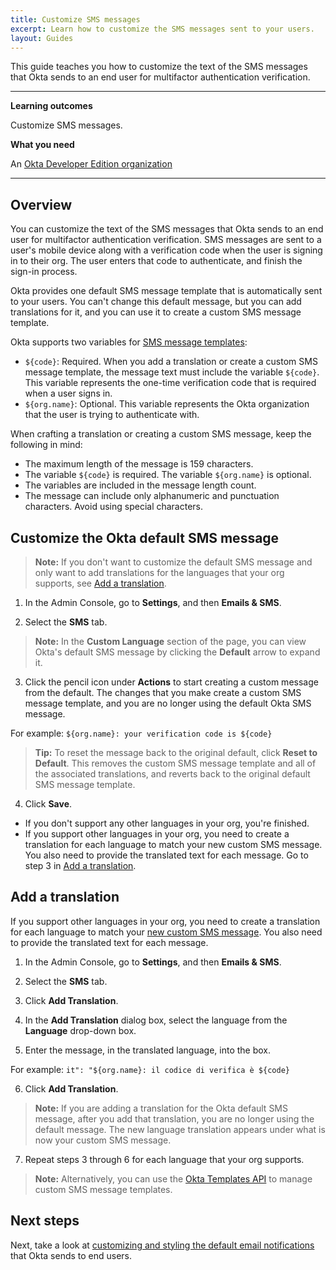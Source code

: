 ```yaml
---
title: Customize SMS messages
excerpt: Learn how to customize the SMS messages sent to your users.
layout: Guides
---
```


This guide teaches you how to customize the text of the SMS messages that Okta sends to an end user for multifactor authentication verification.

---

**Learning outcomes**

Customize SMS messages.

**What you need**

An [Okta Developer Edition organization](/signup)

---

## Overview

You can customize the text of the SMS messages that Okta sends to an end user for multifactor authentication verification. SMS messages are sent to a user's mobile device along with a verification code when the user is signing in to their org. The user enters that code to authenticate, and finish the sign-in process.

Okta provides one default SMS message template that is automatically sent to your users. You can't change this default message, but you can add translations for it, and you can use it to create a custom SMS message template.

Okta supports two variables for [SMS message templates](/docs/reference/api/templates/):

* `${code}`: Required. When you add a translation or create a custom SMS message template, the message text must include the variable `${code}`. This variable represents the one-time verification code that is required when a user signs in.
* `${org.name}`: Optional. This variable represents the Okta organization that the user is trying to authenticate with.

When crafting a translation or creating a custom SMS message, keep the following in mind:

* The maximum length of the message is 159 characters.
* The variable `${code}` is required. The variable `${org.name}` is optional.
* The variables are included in the message length count.
* The message can include only alphanumeric and punctuation characters. Avoid using special characters.

## Customize the Okta default SMS message

> **Note:**  If you don't want to customize the default SMS message and only want to add translations for the languages that your org supports, see [Add a translation](#add-a-translation).

1. In the Admin Console, go to **Settings**, and then **Emails & SMS**.

2. Select the **SMS** tab.

> **Note:** In the **Custom Language** section of the page, you can view Okta's default SMS message by clicking the **Default** arrow to expand it.

3. Click the pencil icon under **Actions** to start creating a custom message from the default. The changes that you make create a custom SMS message template, and you are no longer using the default Okta SMS message.

For example: `${org.name}: your verification code is ${code}`

> **Tip:** To reset the message back to the original default, click **Reset to Default**. This removes the custom SMS message template and all of the associated translations, and reverts back to the original default SMS message template.

4. Click **Save**.

* If you don't support any other languages in your org, you're finished.
* If you support other languages in your org, you need to create a translation for each language to match your new custom SMS message. You also need to provide the translated text for each message. Go to step 3 in [Add a translation](#add-a-translation).

## Add a translation

If you support other languages in your org, you need to create a translation for each language to match your [new custom SMS message](#overview). You also need to provide the translated text for each message.

1. In the Admin Console, go to **Settings**, and then **Emails & SMS**.

2. Select the **SMS** tab.

3. Click **Add Translation**.

4. In the **Add Translation** dialog box, select the language from the **Language** drop-down box.

5. Enter the message, in the translated language, into the box.

For example: `it": "${org.name}: il codice di verifica è ${code}`

6. Click **Add Translation**.

> **Note:** If you are adding a translation for the Okta default SMS message, after you add that translation, you are no longer using the default message. The new language translation appears under what is now your custom SMS message.

7. Repeat steps 3 through 6 for each language that your org supports.

> **Note:** Alternatively, you can use the [Okta Templates API](/docs/reference/api/templates/) to manage custom SMS message templates.

## Next steps

Next, take a look at [customizing and styling the default email notifications](/docs/guides/email-customization/) that Okta sends to end users.